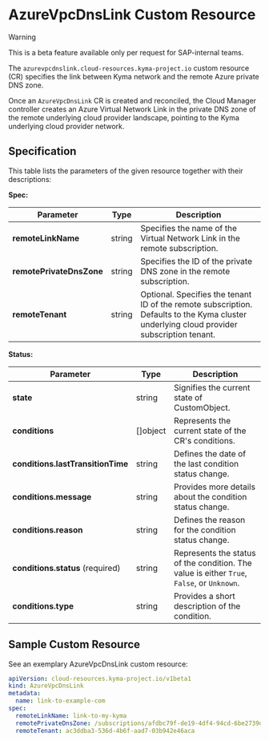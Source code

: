 # AzureVpcDnsLink Custom Resource

> [!WARNING]
> This is a beta feature available only per request for SAP-internal teams.

The `azurevpcdnslink.cloud-resources.kyma-project.io` custom resource (CR) specifies the link between Kyma network and the remote Azure private DNS zone.

Once an `AzureVpcDnsLink` CR is created and reconciled, the Cloud Manager controller creates an Azure Virtual Network Link in the private DNS zone of the remote underlying cloud provider landscape, pointing to the Kyma underlying cloud provider network.

## Specification

This table lists the parameters of the given resource together with their descriptions:

**Spec:**

| Parameter                | Type    | Description                                                                                                                         |
|--------------------------|---------|-------------------------------------------------------------------------------------------------------------------------------------|
| **remoteLinkName**       | string  | Specifies the name of the Virtual Network Link in the remote subscription.                                                     |
| **remotePrivateDnsZone** | string  | Specifies the ID of the private DNS zone in the remote subscription.                                                           |
| **remoteTenant**         | string  | Optional. Specifies the tenant ID of the remote subscription. Defaults to the Kyma cluster underlying cloud provider subscription tenant. |

**Status:**

| Parameter                         | Type       | Description                                                                                 |
|-----------------------------------|------------|---------------------------------------------------------------------------------------------|
| **state**                         | string     | Signifies the current state of CustomObject.                                                |
| **conditions**                    | \[\]object | Represents the current state of the CR's conditions.                                        |
| **conditions.lastTransitionTime** | string     | Defines the date of the last condition status change.                                       |
| **conditions.message**            | string     | Provides more details about the condition status change.                                    |
| **conditions.reason**             | string     | Defines the reason for the condition status change.                                         |
| **conditions.status** (required)  | string     | Represents the status of the condition. The value is either `True`, `False`, or `Unknown`.  |
| **conditions.type**               | string     | Provides a short description of the condition.                                              |

## Sample Custom Resource

See an exemplary AzureVpcDnsLink custom resource:

```yaml
apiVersion: cloud-resources.kyma-project.io/v1beta1
kind: AzureVpcDnsLink
metadata:
  name: link-to-example-com
spec:
  remoteLinkName: link-to-my-kyma
  remotePrivateDnsZone: /subscriptions/afdbc79f-de19-4df4-94cd-6be2739dc0e0/resourceGroups/MyResourceGroup/providers/Microsoft.Network/privateDnsZones/example.com
  remoteTenant: ac3ddba3-536d-4b6f-aad7-03b942e46aca
```
